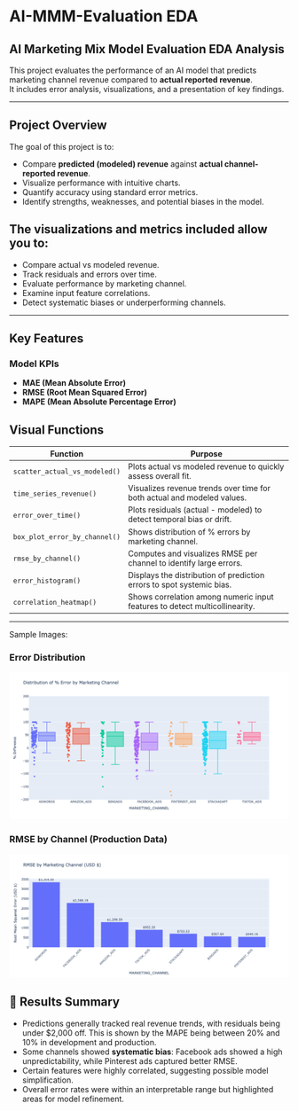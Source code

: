 # AI-MMM-Evaluation EDA

## AI Marketing Mix Model Evaluation EDA Analysis

This project evaluates the performance of an AI model that predicts marketing channel revenue compared to **actual reported revenue**.  
It includes error analysis, visualizations, and a presentation of key findings.

---

##  Project Overview
The goal of this project is to:
- Compare **predicted (modeled) revenue** against **actual channel-reported revenue**.
- Visualize performance with intuitive charts.
- Quantify accuracy using standard error metrics.
- Identify strengths, weaknesses, and potential biases in the model.


## The visualizations and metrics included allow you to:
- Compare actual vs modeled revenue.
- Track residuals and errors over time.
- Evaluate performance by marketing channel.
- Examine input feature correlations.
- Detect systematic biases or underperforming channels.
---
##  Key Features

###  Model KPIs
- **MAE (Mean Absolute Error)**
- **RMSE (Root Mean Squared Error)**
- **MAPE (Mean Absolute Percentage Error)**

## Visual Functions

| Function                        | Purpose                                                                     |
| ------------------------------- | --------------------------------------------------------------------------- |
| `scatter_actual_vs_modeled()` | Plots actual vs modeled revenue to quickly assess overall fit.              |
| `time_series_revenue()`       | Visualizes revenue trends over time for both actual and modeled values.     |
| `error_over_time()`           | Plots residuals (actual - modeled) to detect temporal bias or drift.        |
| `box_plot_error_by_channel()` | Shows distribution of % errors by marketing channel.                        |
| `rmse_by_channel()`           | Computes and visualizes RMSE per channel to identify large errors.          |
| `error_histogram()`           | Displays the distribution of prediction errors to spot systemic bias.       |
| `correlation_heatmap()`       | Shows correlation among numeric input features to detect multicollinearity. |

---
Sample Images:

### Error Distribution
![Distribution of Errors](Data_Visuals/distribution_error_producion.png)

### RMSE by Channel (Production Data)
![RMSE by Channel](Data_Visuals/RMSE_Production_byChannel.png)

## 📑 Results Summary
- Predictions generally tracked real revenue trends, with residuals being under $2,000 off. This is shown by the MAPE being between 20% and 10% in development and production.    
- Some channels showed **systematic bias**:
Facebook ads showed a high unpredictability, while Pinterest ads captured better RMSE.  
- Certain features were highly correlated, suggesting possible model simplification.  
- Overall error rates were within an interpretable range but highlighted areas for model refinement.



